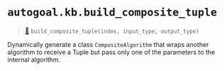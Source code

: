 # `autogoal.kb.build_composite_tuple`

> [📝](/usr/lib/python3/dist-packages/autogoal/kb/_data.py#L243)
> `build_composite_tuple(index, input_type, output_type)`

Dynamically generate a class `CompositeAlgorithm` that wraps
another algorithm to receive a Tuple but pass only one of the
parameters to the internal algorithm.
